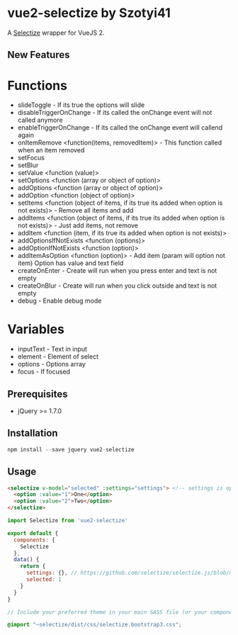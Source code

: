 # vue2-selectize by Szotyi41

A [Selectize](http://selectize.github.io/selectize.js/) wrapper for VueJS 2.

## New Features

# Functions

 * slideToggle <bool> - If its true the options will slide
 * disableTriggerOnChange <function> - If its called the onChange event will not called anymore
 * enableTriggerOnChange <function> - If its called the onChange event will callend again
 * onItemRemove <function(items, removedItem)> - This function called when an item removed
 * setFocus <function>
 * setBlur <function>
 * setValue <function (value)>
 * setOptions <function (array or object of option)>
 * addOptions <function (array or object of option)>
 * addOption <function (object of option)>
 * setItems <function (object of items, if its true its added when option is not exists)> - Remove all items and add
 * addItems <function (object of items, if its true its added when option is not exists)> - Just add items, not remove
 * addItem <function (item, if its true its added when option is not exists)>
 * addOptionsIfNotExists <function (options)>
 * addOptionIfNotExists <function (option)>
 * addItemAsOption <function (option)> - Add item (param will option not item) Option has value and text field
 * createOnEnter <bool> - Create will run when you press enter and text is not empty
 * createOnBlur <bool> - Create will run when you click outside and text is not empty
 * debug <bool> - Enable debug mode

# Variables

 * inputText - Text in input
 * element - Element of select
 * options - Options array
 * focus - If focused



## Prerequisites
* jQuery >= 1.7.0

## Installation

```js
npm install --save jquery vue2-selectize
```

## Usage

```html
<selectize v-model="selected" :settings="settings"> <!-- settings is optional -->
  <option :value="1">One</option>
  <option :value="2">Two</option>
</selectize>
```
```js
import Selectize from 'vue2-selectize'

export default {
  components: {
    Selectize
  },
  data() {
    return {
      settings: {}, // https://github.com/selectize/selectize.js/blob/master/docs/usage.md
      selected: 1
    }
  }
}
```
```scss
// Include your preferred theme in your main SASS file (or your component's <style lang="scss"/> section).

@import "~selectize/dist/css/selectize.bootstrap3.css";
```

